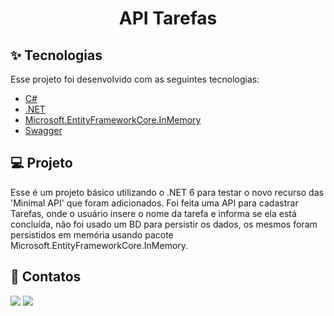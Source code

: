 <h1 align="center"> API Tarefas</h1>

## ✨ Tecnologias

Esse projeto foi desenvolvido com as seguintes tecnologias:

- [C#](https://learn.microsoft.com/en-us/dotnet/csharp/)
- [.NET](https://learn.microsoft.com/en-us/dotnet/)
- [Microsoft.EntityFrameworkCore.InMemory](https://learn.microsoft.com/pt-br/ef/core/providers/in-memory/?tabs=dotnet-core-cli)
- [Swagger](https://swagger.io)

## 💻 Projeto

Esse é um projeto básico utilizando o .NET 6 para testar o novo recurso das 'Minimal API' que foram adicionados. Foi feita uma API para cadastrar Tarefas,
onde o usuário insere o nome da tarefa e informa se ela está concluída, não foi usado um BD para persistir os dados, os mesmos foram persistidos em memória
usando pacote Microsoft.EntityFrameworkCore.InMemory.

## 📧 Contatos

<div>
  <a href="https://www.linkedin.com/in/wilsonjuniordev/" target="_blank"><img src="https://img.shields.io/badge/LinkedIn-0077B5?style=for-the-badge&logo=linkedin&logoColor=white"    target="_blank"></a>
  <a href="wilson.assis.junior@gmail.com"><img src="https://img.shields.io/badge/Gmail-D14836?style=for-the-badge&logo=gmail&logoColor=white" target="_blank"></a>
</div>
